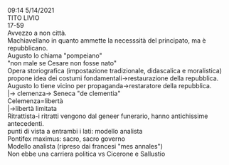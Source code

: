 09:14 5/14/2021  
TITO LIVIO  
17-59  
Avvezzo a non città.  
Machiavellano in quanto ammette la necesssità del principato, ma è repubblicano.  
Augusto lo chiama "pompeiano"  
"non male se Cesare non fosse nato"  
Opera storiografica (impostazione tradizionale, didascalica e moralistica)  
	propone idea dei costumi fondamentali->restaurazione della repubblica.  
	Augusto lo tiene vicino per propaganda->restaratore della repubblica.  
	|-> clemenza-> Seneca "de clementia"  
		Celemenza=libertà  
			|->libertà limitata  
Ritrattista-i ritratti vengono dal geneer funerario, hanno antichissime antecedenti.   
			punti di vista a entrambi i lati: modello analista  
								Pontifex maximus: sacro, sacro governo  
										Modello analista (ripreso dai francesi "mes annales")  
Non ebbe una carriera politica vs Cicerone e Sallustio  
